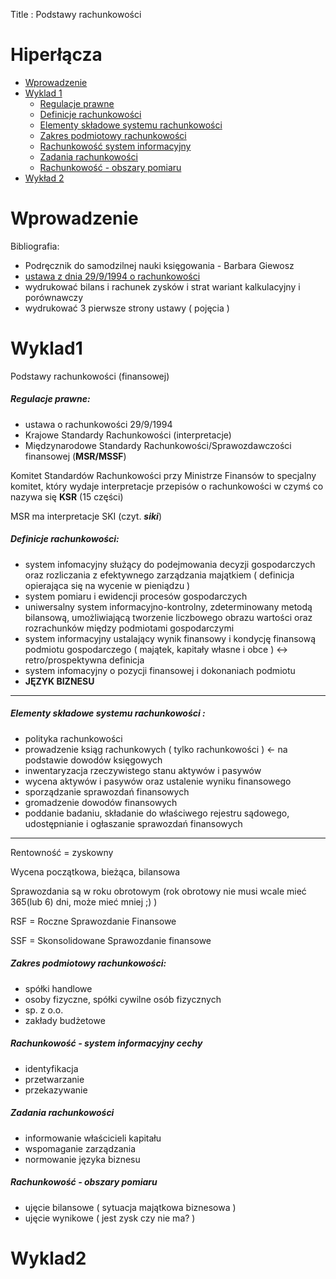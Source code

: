 Title : Podstawy rachunkowości

# Hiperłącza
- [Wprowadzenie](#Wprowadzenie)
- [Wyklad 1](#Wyklad1)
	- [Regulacje prawne](#regulacje-prawne)
	- [Definicje rachunkowości](#definicje-rachunkowości)
	- [Elementy składowe systemu rachunkowości](#elementy-składowe-systemu-rachunkowości)
	- [Zakres podmiotowy rachunkowości](#zakres-podmiotowy-rachunkowości)
	- [Rachunkowość system informacyjny](#rachunkowość---system-informacyjny-cechy)
	- [Zadania rachunkowości](#zadania-rachunkowości)
	- [Rachunkowość - obszary pomiaru](#rachunkowość---obszary-pomiaru)
- [Wykład 2](#Wyklad2)

# Wprowadzenie

Bibliografia:
- Podręcznik do samodzilnej nauki księgowania - Barbara Giewosz
- [ustawa z dnia 29/9/1994 o rachunkowości](https://isap.sejm.gov.pl/isap.nsf/download.xsp/WDU19941210591/O/D19940591.pdf)
- wydrukować bilans i rachunek zysków i strat wariant kalkulacyjny i porównawczy
- wydrukować 3 pierwsze strony ustawy ( pojęcia )

# Wyklad1

Podstawy rachunkowości (finansowej)

##### Regulacje prawne:
- ustawa o rachunkowości 29/9/1994
- Krajowe Standardy Rachunkowości (interpretacje)
- Międzynarodowe Standardy Rachunkowości/Sprawozdawczości finansowej (**MSR/MSSF**)

Komitet Standardów Rachunkowości przy Ministrze Finansów to specjalny komitet, który wydaje interpretacje przepisów o rachunkowości w czymś co nazywa się **KSR** (15 części)

MSR ma interpretacje SKI (czyt. ***siki***)

##### Definicje rachunkowości:
- system infomacyjny służący do podejmowania decyzji gospodarczych oraz rozliczania z efektywnego zarządzania majątkiem ( definicja opierająca się na wycenie w pieniądzu )
- system pomiaru i ewidencji procesów gospodarczych
- uniwersalny system informacyjno-kontrolny, zdeterminowany metodą bilansową, umożliwiającą tworzenie liczbowego obrazu wartości oraz rozrachunków między podmiotami gospodarczymi
- system informacyjny ustalający wynik finansowy i kondycję finansową podmiotu gospodarczego ( majątek, kapitały własne i obce ) <-> retro/prospektywna definicja
- system infomacyjny o pozycji finansowej i dokonaniach podmiotu
- **JĘZYK BIZNESU**

---

##### Elementy składowe systemu rachunkowości :
- polityka rachunkowości
- prowadzenie ksiąg rachunkowych ( tylko rachunkowości ) <- na podstawie dowodów księgowych
- inwentaryzacja rzeczywistego stanu aktywów i pasywów
- wycena aktywów i pasywów oraz ustalenie wyniku finansowego
- sporządzanie sprawozdań finansowych
- gromadzenie dowodów finansowych
- poddanie badaniu, składanie do właściwego rejestru sądowego, udostępnianie i ogłaszanie sprawozdań finansowych

---

Rentowność = zyskowny

Wycena początkowa, bieżąca, bilansowa

Sprawozdania są w roku obrotowym (rok obrotowy nie musi wcale mieć 365(lub 6) dni, może mieć mniej ;) )

RSF = Roczne Sprawozdanie Finansowe

SSF = Skonsolidowane Sprawozdanie finansowe

##### Zakres podmiotowy rachunkowości:
- spółki handlowe
- osoby fizyczne, spółki cywilne osób fizycznych
- sp. z o.o.
- zakłady budżetowe

##### Rachunkowość - system informacyjny cechy
- identyfikacja
- przetwarzanie
- przekazywanie

##### Zadania rachunkowości
- informowanie właścicieli kapitału
- wspomaganie zarządzania
- normowanie języka biznesu

##### Rachunkowość - obszary pomiaru
- ujęcie bilansowe ( sytuacja majątkowa biznesowa )
- ujęcie wynikowe ( jest zysk czy nie ma? )

# Wyklad2